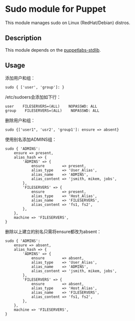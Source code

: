 # Sudo module for Puppet

This module manages sudo on Linux (RedHat/Debian) distros. 

## Description

This module depends on the [puppetlabs-stdlib](https://github.com/puppetlabs/puppetlabs-stdlib).

## Usage

添加用户和组：

    sudo { ['user', 'group']: }

/etc/sudoers会添加如下行：

    user    FILESERVERS=(ALL)    NOPASSWD: ALL
    group    FILESERVERS=(ALL)    NOPASSWD: ALL

删除用户和组：

    sudo {['user1", 'usr2', 'group1']: ensure => absent}

使用别名添加ADMINS组：

    sudo { 'ADMINS':
        ensure => present,
        alias_hash => {
            'ADMINS' => {
                ensure        => present,
                alias_type    => 'User_Alias',
                alias_name    => 'ADMINS',
                alias_content => 'jsmith, mikem, jobs',
            },
            'FILESERVERS' => {
                ensure        => present,
                alias_type    => 'Host_Alias',
                alias_name    => 'FILESERVERS',
                alias_content => 'fs1, fs2',
            },
        },
        machine => 'FILESERVERS',
    }

删除以上建立的别名只需将ensure都改为absent：

    sudo { 'ADMINS':
        ensure => absent,
        alias_hash => {
            'ADMINS' => {
                ensure        => absent,
                alias_type    => 'User_Alias',
                alias_name    => 'ADMINS',
                alias_content => 'jsmith, mikem, jobs',
            },
            'FILESERVERS' => {
                ensure        => absent,
                alias_type    => 'Host_Alias',
                alias_name    => 'FILESERVERS',
                alias_content => 'fs1, fs2',
            },
        },
        machine => 'FILESERVERS',
    }